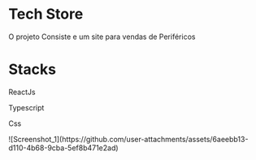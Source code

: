 <h1>Tech Store</h1>
<p>O projeto Consiste e um site para vendas de Periféricos</p>
<h1>Stacks</h1>
<p>ReactJs</p>
<p>Typescript</p>
<p>Css</p>
![Screenshot_1](https://github.com/user-attachments/assets/6aeebb13-d110-4b68-9cba-5ef8b471e2ad)
